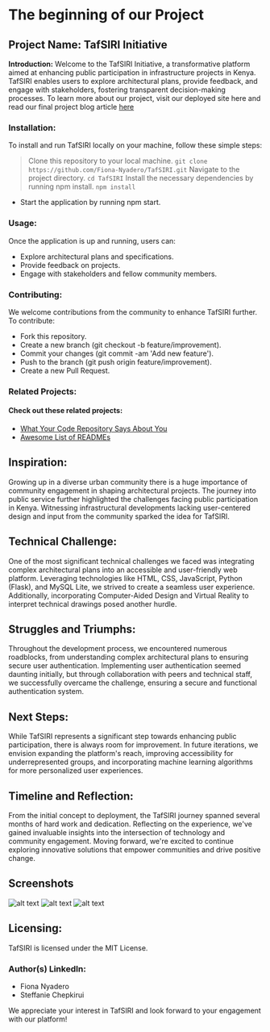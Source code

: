 # The beginning of our Project

## Project Name: TafSIRI Initiative

**Introduction:**
Welcome to the TafSIRI Initiative, a transformative platform aimed at enhancing public participation in infrastructure projects in Kenya. TafSIRI enables users to explore architectural plans, provide feedback, and engage with stakeholders, fostering transparent decision-making processes. To learn more about our project, visit our deployed site here and read our final project blog article [here](https://www.linkedin.com/pulse/tafsiri-project-blog-post-steffanie-chepkirui-tfrcf/?trackingId=LqyS1nW%2FQXKgjqQk3LTgJg%3D%3D)

### Installation:
To install and run TafSIRI locally on your machine, follow these simple steps:
> Clone this repository to your local machine.
 ```git clone https://github.com/Fiona-Nyadero/TafSIRI.git```
> Navigate to the project directory.
 ```cd TafSIRI```
> Install the necessary dependencies by running npm install.
 ```npm install```
* Start the application by running npm start.

### Usage:
Once the application is up and running, users can:
* Explore architectural plans and specifications.
* Provide feedback on projects.
* Engage with stakeholders and fellow community members.

### Contributing:
We welcome contributions from the community to enhance TafSIRI further. To contribute:
 * Fork this repository.
 * Create a new branch (git checkout -b feature/improvement).
 * Commit your changes (git commit -am 'Add new feature').
 * Push to the branch (git push origin feature/improvement).
 * Create a new Pull Request.
   
### Related Projects:
 #### Check out these related projects:
* [What Your Code Repository Says About You](https://opensource.com/open-organization/17/1/repo-tells-a-story)
* [Awesome List of READMEs](https://dev.to/documatic/awesome-readme-examples-for-writing-better-readmes-3eh3)

## Inspiration:
Growing up in a diverse urban community there is a huge importance of community engagement in shaping architectural projects. The journey into public service further highlighted the challenges facing public participation in Kenya. Witnessing infrastructural developments lacking user-centered design and input from the community sparked the idea for TafSIRI.

## Technical Challenge:
One of the most significant technical challenges we faced was integrating complex architectural plans into an accessible and user-friendly web platform. Leveraging technologies like HTML, CSS, JavaScript, Python (Flask), and MySQL Lite, we strived to create a seamless user experience. Additionally, incorporating Computer-Aided Design and Virtual Reality to interpret technical drawings posed another hurdle.

## Struggles and Triumphs:
Throughout the development process, we encountered numerous roadblocks, from understanding complex architectural plans to ensuring secure user authentication. Implementing user authentication seemed daunting initially, but through collaboration with peers and technical staff, we successfully overcame the challenge, ensuring a secure and functional authentication system.

## Next Steps:
While TafSIRI represents a significant step towards enhancing public participation, there is always room for improvement. In future iterations, we envision expanding the platform's reach, improving accessibility for underrepresented groups, and incorporating machine learning algorithms for more personalized user experiences.

## Timeline and Reflection:
From the initial concept to deployment, the TafSIRI journey spanned several months of hard work and dedication. Reflecting on the experience, we've gained invaluable insights into the intersection of technology and community engagement. Moving forward, we're excited to continue exploring innovative solutions that empower communities and drive positive change.

## Screenshots
![alt text](https://github.com/Fiona-Nyadero/TafSIRI/blob/master/templates/Steph/section2-image.jpg)
![alt text](https://github.com/Fiona-Nyadero/TafSIRI/blob/master/templates/Steph/Tafsiri%20logo%20blue.png)
![alt text](https://github.com/Fiona-Nyadero/TafSIRI/blob/master/templates/Steph/section1-image.jpg)

## Licensing:
TafSIRI is licensed under the MIT License.


### Author(s) LinkedIn:
* Fiona Nyadero
* Steffanie Chepkirui
  
We appreciate your interest in TafSIRI and look forward to your engagement with our platform!
